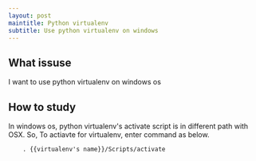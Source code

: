 ```yaml
---
layout: post
maintitle: Python virtualenv
subtitle: Use python virtualenv on windows
---
```


## What issuse

I want to use python virtualenv on windows os

## How to study

In windows os, python virtualenv's activate script is in different path with OSX.
So, To actiavte for virtualenv, enter command as below.

```
    . {{virtualenv's name}}/Scripts/activate
```
